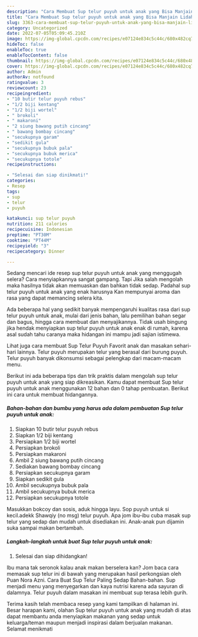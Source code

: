 ```yaml
---
description: "Cara Membuat Sup telur puyuh untuk anak yang Bisa Manjain Lidah, Buat Buka Puasa Bisa Manjain Lidah"
title: "Cara Membuat Sup telur puyuh untuk anak yang Bisa Manjain Lidah, Buat Buka Puasa Bisa Manjain Lidah"
slug: 3363-cara-membuat-sup-telur-puyuh-untuk-anak-yang-bisa-manjain-lidah-buat-buka-puasa-bisa-manjain-lidah
category: Uncategorized
date: 2022-07-05T05:09:45.210Z
image: https://img-global.cpcdn.com/recipes/e07124e834c5c44c/680x482cq70/sup-telur-puyuh-untuk-anak-foto-resep-utama.jpg
hideToc: false
enableToc: true
enableTocContent: false
thumbnail: https://img-global.cpcdn.com/recipes/e07124e834c5c44c/680x482cq70/sup-telur-puyuh-untuk-anak-foto-resep-utama.jpg
cover: https://img-global.cpcdn.com/recipes/e07124e834c5c44c/680x482cq70/sup-telur-puyuh-untuk-anak-foto-resep-utama.jpg
author: Admin
authorAv: notfound
ratingvalue: 3
reviewcount: 23
recipeingredient:
- "10 butir telur puyuh rebus"
- "1/2 biji kentang"
- "1/2 biji wortel"
- " brokoli"
- " makaroni"
- "2 siung bawang putih cincang"
- " bawang bombay cincang"
- "secukupnya garam"
- "sedikit gula"
- "secukupnya bubuk pala"
- "secukupnya bubuk merica"
- "secukupnya totole"
recipeinstructions:

- "Selesai dan siap dinikmati!"
categories:
- Resep
tags:
- sup
- telur
- puyuh

katakunci: sup telur puyuh 
nutrition: 211 calories
recipecuisine: Indonesian
preptime: "PT30M"
cooktime: "PT44M"
recipeyield: "3"
recipecategory: Dinner

---
```



Sedang mencari ide resep sup telur puyuh untuk anak yang menggugah selera? Cara menyiapkannya sangat gampang. Tapi Jika salah mengolah maka hasilnya tidak akan memuaskan dan bahkan tidak sedap. Padahal sup telur puyuh untuk anak yang enak harusnya Kan mempunyai aroma dan rasa yang dapat memancing selera kita.


Ada beberapa hal yang sedikit banyak mempengaruhi kualitas rasa dari sup telur puyuh untuk anak, mulai dari jenis bahan, lalu pemilihan bahan segar dan bagus, hingga cara membuat dan menyajikannya. Tidak usah bingung jika hendak menyiapkan sup telur puyuh untuk anak enak di rumah, karena asal sudah tahu caranya maka hidangan ini mampu jadi sajian istimewa.

Lihat juga cara membuat Sup Telur Puyuh Favorit anak dan masakan sehari-hari lainnya. Telur puyuh merupakan telur yang berasal dari burung puyuh. Telur puyuh banyak dikonsumsi sebagai pelengkap dari macam-macam menu.


Berikut ini ada beberapa tips dan trik praktis dalam mengolah sup telur puyuh untuk anak yang siap dikreasikan. Kamu dapat membuat Sup telur puyuh untuk anak menggunakan 12 bahan dan 0 tahap pembuatan. Berikut ini cara untuk membuat hidangannya.

<!--inarticleads1-->

##### Bahan-bahan dan bumbu yang harus ada dalam pembuatan Sup telur puyuh untuk anak:

1. Siapkan 10 butir telur puyuh rebus
1. Siapkan 1/2 biji kentang
1. Persiapkan 1/2 biji wortel
1. Persiapkan  brokoli
1. Persiapkan  makaroni
1. Ambil 2 siung bawang putih cincang
1. Sediakan  bawang bombay cincang
1. Persiapkan secukupnya garam
1. Siapkan sedikit gula
1. Ambil secukupnya bubuk pala
1. Ambil secukupnya bubuk merica
1. Persiapkan secukupnya totole


Masukkan bokcoy dan sosis, aduk hingga layu. Sop puyuh untuk si kecil.adekk Shawqiy (no msg) telur puyuh. Apa jom ibu-ibu cuba masak sup telur yang sedap dan mudah untuk disediakan ini. Anak-anak pun dijamin suka sampai makan bertambah. 

<!--inarticleads2-->

##### Langkah-langkah untuk buat Sup telur puyuh untuk anak:


1. Selesai dan siap dihidangkan!

Ibu mana tak seronok kalau anak makan berselera kan? Jom baca cara memasak sup telur ini di bawah yang merupakan hasil perkongsian oleh Puan Nora Azni. Cara Buat Sup Telur Paling Sedap Bahan-bahan. Sup menjadi menu yang menyegarkan dan kaya nutrisi karena ada sayuran di dalamnya. Telur puyuh dalam masakan ini membuat sup terasa lebih gurih. 

Terima kasih telah membaca resep yang kami tampilkan di halaman ini. Besar harapan kami, olahan Sup telur puyuh untuk anak yang mudah di atas dapat membantu anda menyiapkan makanan yang sedap untuk keluarga/teman maupun menjadi inspirasi dalam berjualan makanan. Selamat menikmati
